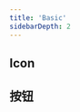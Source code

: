 ```yaml
---
title: 'Basic'
sidebarDepth: 2
---
```

## Icon
<ClientOnly>
  <s-icon/>
</ClientOnly>

## 按钮
<ClientOnly>
  <s-button/>
</ClientOnly>